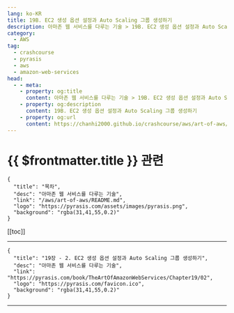 ```yaml
---
lang: ko-KR
title: 19B. EC2 생성 옵션 설정과 Auto Scaling 그룹 생성하기
description: 아마존 웹 서비스를 다루는 기술 > 19B. EC2 생성 옵션 설정과 Auto Scaling 그룹 생성하기
category:
  - AWS
tag: 
  - crashcourse
  - pyrasis
  - aws 
  - amazon-web-services
head:
  - - meta:
    - property: og:title
      content: 아마존 웹 서비스를 다루는 기술 > 19B. EC2 생성 옵션 설정과 Auto Scaling 그룹 생성하기
    - property: og:description
      content: 19B. EC2 생성 옵션 설정과 Auto Scaling 그룹 생성하기
    - property: og:url
      content: https://chanhi2000.github.io/crashcourse/aws/art-of-aws/19B.html
---
```


# {{ $frontmatter.title }} 관련

```component VPCard
{
  "title": "목차",
  "desc": "아마존 웹 서비스를 다루는 기술",
  "link": "/aws/art-of-aws/README.md",
  "logo": "https://pyrasis.com/assets/images/pyrasis.png",
  "background": "rgba(31,41,55,0.2)"
}
```

[[toc]]

---

```component VPCard
{
  "title": "19장 - 2. EC2 생성 옵션 설정과 Auto Scaling 그룹 생성하기",
  "desc": "아마존 웹 서비스를 다루는 기술",
  "link": "https://pyrasis.com/book/TheArtOfAmazonWebServices/Chapter19/02",
  "logo": "https://pyrasis.com/favicon.ico",
  "background": "rgba(31,41,55,0.2)"
}
```

<!-- TODO: 작성 -->

---

<TagLinks />